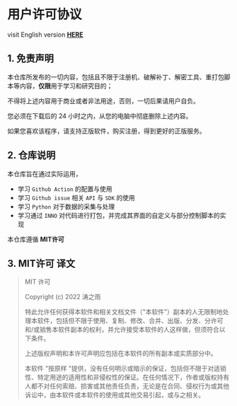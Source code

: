 # 用户许可协议

visit English version [**HERE**](license.md)

## 1. 免责声明

本仓库所发布的一切内容，包括且不限于注册机、破解补丁、解密工具、重打包脚本等内容，**仅限**用于学习和研究目的；

不得将上述内容用于商业或者非法用途，否则，一切后果请用户自负。

您必须在下载后的 24 小时之内，从您的电脑中彻底删除上述内容。

如果您喜欢该程序，请支持正版软件，购买注册，得到更好的正版服务。

## 2. 仓库说明

本仓库旨在通过实际运用，
- 学习 `Github Action` 的配置与使用
- 学习 `Github issue` 相关 `API` 与 `SDK` 的使用
- 学习 `Python` 对于数据的采集与处理
- 学习通过 `INNO` 对代码进行打包，并完成其界面的自定义与部分控制脚本的实现

本仓库遵循 **MIT许可**

## 3. MIT许可 译文
> MIT 许可
>
> Copyright (c) 2022 涛之雨
> 
> 特此允许任何获得本软件和相关文档文件（"本软件"）副本的人无限制地处理本软件，包括但不限于使用、复制、修改、合并、出版、分发、分许可和/或销售本软件副本的权利，并允许接受本软件的人这样做，但须符合以下条件。
>
> 上述版权声明和本许可声明应包括在本软件的所有副本或实质部分中。
>
> 本软件 "按原样 "提供，没有任何明示或暗示的保证，包括但不限于对适销性、特定用途的适用性和非侵权性的保证。在任何情况下，作者或版权持有人都不对任何索赔、损害或其他责任负责，无论是在合同、侵权行为或其他诉讼中，由本软件或本软件的使用或其他交易引起，或与之相关。
